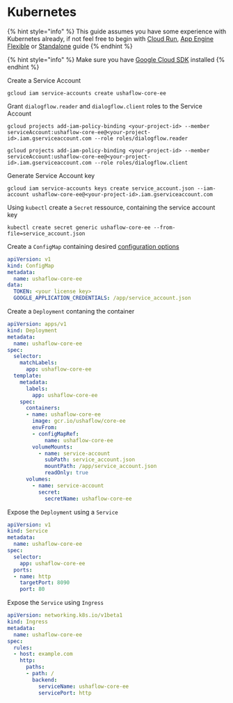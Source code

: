 # Kubernetes

{% hint style="info" %}
This guide assumes you have some experience with Kubernetes already, if not feel free to begin with [Cloud Run](cloud-run.md), [App Engine Flexible](app-engine-flexible.md) or [Standalone](standalone.md) guide
{% endhint %}

{% hint style="info" %}
Make sure you have [Google Cloud SDK](https://cloud.google.com/sdk/docs) installed
{% endhint %}

Create a Service Account

```text
gcloud iam service-accounts create ushaflow-core-ee
```

Grant `dialogflow.reader` and `dialogflow.client` roles to the Service Account

```text
gcloud projects add-iam-policy-binding <your-project-id> --member serviceAccount:ushaflow-core-ee@<your-project-id>.iam.gserviceaccount.com --role roles/dialogflow.reader
```

```text
gcloud projects add-iam-policy-binding <your-project-id> --member serviceAccount:ushaflow-core-ee@<your-project-id>.iam.gserviceaccount.com --role roles/dialogflow.client
```

Generate Service Account key

```text
gcloud iam service-accounts keys create service_account.json --iam-account ushaflow-core-ee@<your-project-id>.iam.gserviceaccount.com
```

Using `kubectl` create a `Secret` ressource, containing the service account key

```text
kubectl create secret generic ushaflow-core-ee --from-file=service_account.json
```

Create a `ConfigMap` containing desired [configuration options](../configuration/)

```yaml
apiVersion: v1
kind: ConfigMap
metadata:
  name: ushaflow-core-ee
data:
  TOKEN: <your license key>
  GOOGLE_APPLICATION_CREDENTIALS: /app/service_account.json
```

Create a `Deployment` contaning the container

```yaml
apiVersion: apps/v1
kind: Deployment
metadata:
  name: ushaflow-core-ee
spec:
  selector:
    matchLabels:
      app: ushaflow-core-ee
  template:
    metadata:
      labels:
        app: ushaflow-core-ee
    spec:
      containers:
      - name: ushaflow-core-ee
        image: gcr.io/ushaflow/core-ee
        envFrom:
        - configMapRef:
            name: ushaflow-core-ee
        volumeMounts:
          - name: service-account
            subPath: service_account.json
            mountPath: /app/service_account.json
            readOnly: true
      volumes:
        - name: service-account
          secret:
            secretName: ushaflow-core-ee
```

Expose the `Deployment` using a `Service`

```yaml
apiVersion: v1
kind: Service
metadata:
  name: ushaflow-core-ee
spec:
  selector:
    app: ushaflow-core-ee
  ports:
  - name: http
    targetPort: 8090
    port: 80
```

Expose the `Service` using `Ingress`

```yaml
apiVersion: networking.k8s.io/v1beta1
kind: Ingress
metadata:
  name: ushaflow-core-ee
spec:
  rules:
  - host: example.com
    http:
      paths:
      - path: /
        backend:
          serviceName: ushaflow-core-ee
          servicePort: http
```

